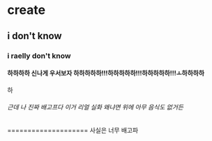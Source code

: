 # create
## i don't know
### i raelly don't know
#### 하하하하 신나게 우서보자 하하하하하!!!하하하하하!!!하하하하하!!!ㅗ하하하하
하
###### 근데 나 진짜 배고프다 이거 리얼 실화 왜냐면 위에 아무 음식도 없거든
====================
사실은 너무 배고파
